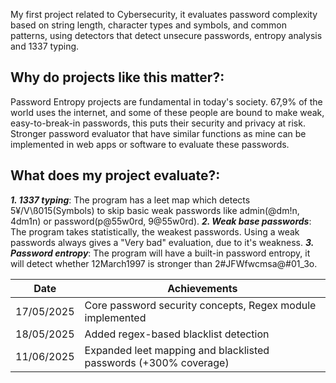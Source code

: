 My first project related to Cybersecurity, it evaluates password complexity based on string length, character types and symbols, and common patterns, using detectors that detect unsecure passwords, entropy analysis and 1337 typing.

##
## Why do projects like this matter?:

Password Entropy projects are fundamental in today's society. 67,9% of the world uses the internet, and some of these people are bound to make weak, easy-to-break-in passwords, this puts their security and privacy at risk. Stronger password evaluator that have similar functions as mine can be implemented in web apps or software to evaluate these passwords.

##
## What does my project evaluate?:

***1. 1337 typing***: The program has a leet map which detects 5¥/V\ß015(Symbols) to skip basic weak passwords like admin(@dm!n, 4dm1n) or password(p@55w0rd, 9@55w0rd).
***2. Weak base passwords***: The program takes statistically, the weakest passwords. Using a weak passwords always gives a "Very bad" evaluation, due to it's weakness.
***3. Password entropy***: The program will have a built-in password entropy, it will detect whether 12March1997 is stronger than 2#JFWfwcmsa@#01_3o.


|Date|Achievements|
|---------|--------------|
|17/05/2025	| Core password security concepts, Regex module implemented|
|18/05/2025	| Added regex-based blacklist detection|
|11/06/2025	| Expanded leet mapping and blacklisted passwords (+300% coverage)|


  
  
  
